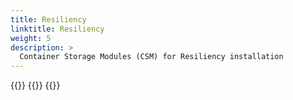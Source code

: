 ```yaml
---
title: Resiliency
linktitle: Resiliency 
weight: 5
description: >
  Container Storage Modules (CSM) for Resiliency installation
--- 
```



{{<include file="content/v2/getting-started/installation/helm/modules/resiliency/installation.md" hideIds="1,2,3,5">}}
{{<include file="content/v2/getting-started/installation/helm/modules/resiliency/powerstore.md">}}
{{<include file="content/v2/getting-started/installation/helm/modules/resiliency/dynamicparameters.md">}}
